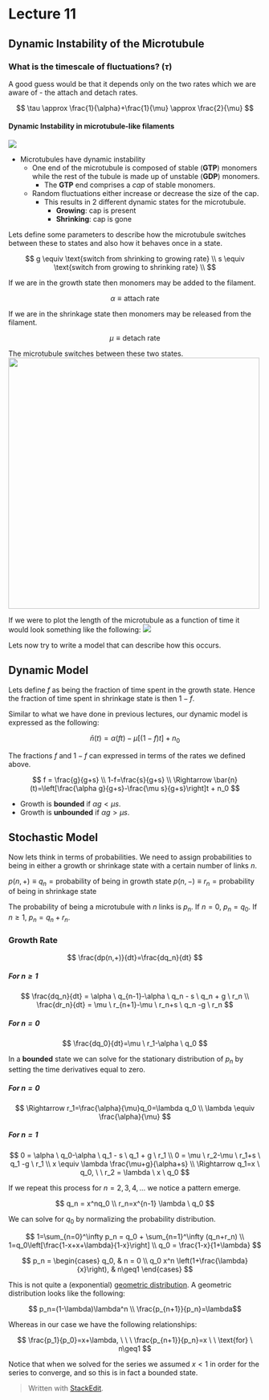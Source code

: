 
# Lecture 11

## Dynamic Instability of the Microtubule

### What is the timescale of fluctuations? ($\tau$)
A good guess would be that it depends only on the two rates which we are aware of - the attach and detach rates.

$$ \tau \approx \frac{1}{\alpha}+\frac{1}{\mu} \approx \frac{2}{\mu} $$

#### Dynamic Instability in microtubule-like filaments

<img src="http://ccftp.scu.edu.cn:8090/Download/uploadfile/20120812154915734.jpg" >

 - Microtubules have dynamic instability
	 - One end of the microtubule is composed of stable (**GTP**) monomers while the rest of the tubule is made up of unstable (**GDP**) monomers.
		 - The **GTP** end comprises a *cap* of stable monomers.
	 - Random fluctuations either increase or decrease the size of the cap.
		 - This results in 2 different dynamic states for the microtubule.
			 - **Growing**: cap is present
			 - **Shrinking**: cap is gone

Lets define some parameters to describe how the microtubule switches between these to states and also how it behaves once in a state.

$$
g \equiv \text{switch from shrinking to growing rate} \\
s \equiv \text{switch from growing to shrinking rate} \\
$$

If we are in the growth state then monomers may be added to the filament.

$$ \alpha \equiv \text{attach rate} $$

If we are in the shrinkage state then monomers may be released from the filament.

$$ \mu \equiv \text{detach rate} $$

The microtubule switches between these two states.
<img src="https://www.scienceopen.com/document_file/b91ee980-a0b7-4990-b2c2-eb34d24754ae/PubMedCentral/image/bies0035-0452-f1" width='500'>

If we were to plot the length of the microtubule as a function of time it would look something like the following:
<img src="http://www.pha.jhu.edu/~ghzheng/old/webct/note2_1.files/F19-13.jpg" >

Lets now try to write a model that can describe how this occurs.

## Dynamic Model

Lets define $f$ as being the fraction of time spent in the growth state. Hence the fraction of time spent in shrinkage state is then $1-f$.

Similar to what we have done in previous lectures, our dynamic model is expressed as the following:

$$ \bar{n}(t)=\alpha(ft)-\mu[(1-f)t]+n_0 $$

The fractions $f$ and $1-f$ can expressed in terms of the rates we defined above.

$$
f = \frac{g}{g+s} \\ 1-f=\frac{s}{g+s} \\
\Rightarrow \bar{n}(t)=\left[\frac{\alpha g}{g+s}-\frac{\mu s}{g+s}\right]t + n_0
$$

 - Growth is **bounded** if $\alpha g<\mu s$.
 - Growth is **unbounded** if $\alpha g>\mu s$.

## Stochastic Model
Now lets think in terms of probabilities. We need to assign probabilities to being in either a growth or shrinkage state with a certain number of links $n$.

$p(n,+)\equiv q_n = \text{probability of being in growth state}$
$p(n,-)\equiv r_n = \text{probability of being in shrinkage state}$

The probability of being a microtubule with $n$ links is $p_n$.
If $n=0$, $p_n = q_0$.
If $n\geq1$, $p_n=q_n+r_n$.

### Growth Rate

$$ \frac{dp(n,+)}{dt}=\frac{dq_n}{dt} $$

##### For $n\geq 1$

$$ 
\frac{dq_n}{dt} = \alpha \ q_{n-1}-\alpha \ q_n - s \ q_n + g \ r_n \\
\frac{dr_n}{dt} = \mu \ r_{n+1}-\mu \ r_n+s \ q_n -g \ r_n
$$

##### For $n=0$

$$
\frac{dq_0}{dt}=\mu \ r_1-\alpha \ q_0
$$

In a **bounded** state we can solve for the stationary distribution of $p_n$ by setting the time derivatives equal to zero.

##### For $n=0$

$$ \Rightarrow r_1=\frac{\alpha}{\mu}q_0=\lambda q_0 \\ \lambda \equiv \frac{\alpha}{\mu} $$

##### For $n=1$

$$
0 = \alpha \ q_0-\alpha \ q_1 - s \ q_1 + g \ r_1 \\
0 =  \mu \ r_2-\mu \ r_1+s \ q_1 -g \ r_1 \\
x \equiv \lambda \frac{\mu+g}{\alpha+s} \\
\Rightarrow q_1=x \ q_0, \ \  r_2 = \lambda \ x \ q_0
$$

If we repeat this process for $n=2,3,4,...$ we notice a pattern emerge.

$$ q_n = x^nq_0 \\ r_n=x^{n-1} \lambda \ q_0 $$

We can solve for $q_0$ by normalizing the probability distribution.

$$
1=\sum_{n=0}^\infty p_n = q_0 + \sum_{n=1}^\infty (q_n+r_n) \\
1=q_0\left[\frac{1-x+x+\lambda}{1-x}\right] \\
q_0 = \frac{1-x}{1+\lambda}
$$

$$
p_n = \begin{cases}
  q_0, & n = 0 \\
  q_0 x^n \left(1+\frac{\lambda}{x}\right), & n\geq1
\end{cases}
$$

This is not quite a (exponential) [geometric distribution](http://mathworld.wolfram.com/GeometricDistribution.html). A geometric distribution looks like the following:

$$ p_n=(1-\lambda)\lambda^n \\ \frac{p_{n+1}}{p_n}=\lambda$$

Whereas in our case we have the following relationships:

$$ \frac{p_1}{p_0}=x+\lambda, \ \ \ \frac{p_{n+1}}{p_n}=x \ \ \text{for} \ n\geq1 $$

Notice that when we solved for the series we assumed $x<1$ in order for the series to converge, and so this is in fact a bounded state.


> Written with [StackEdit](https://stackedit.io/).

